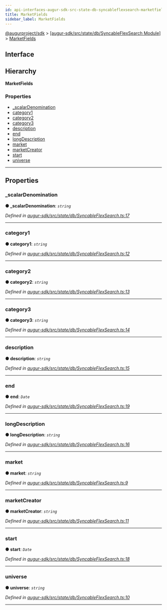 ```yaml
---
id: api-interfaces-augur-sdk-src-state-db-syncableflexsearch-marketfields
title: MarketFields
sidebar_label: MarketFields
---
```


[@augurproject/sdk](api-readme.md) > [[augur-sdk/src/state/db/SyncableFlexSearch Module]](api-modules-augur-sdk-src-state-db-syncableflexsearch-module.md) > [MarketFields](api-interfaces-augur-sdk-src-state-db-syncableflexsearch-marketfields.md)

## Interface

## Hierarchy

**MarketFields**

### Properties

* [_scalarDenomination](api-interfaces-augur-sdk-src-state-db-syncableflexsearch-marketfields.md#_scalardenomination)
* [category1](api-interfaces-augur-sdk-src-state-db-syncableflexsearch-marketfields.md#category1)
* [category2](api-interfaces-augur-sdk-src-state-db-syncableflexsearch-marketfields.md#category2)
* [category3](api-interfaces-augur-sdk-src-state-db-syncableflexsearch-marketfields.md#category3)
* [description](api-interfaces-augur-sdk-src-state-db-syncableflexsearch-marketfields.md#description)
* [end](api-interfaces-augur-sdk-src-state-db-syncableflexsearch-marketfields.md#end)
* [longDescription](api-interfaces-augur-sdk-src-state-db-syncableflexsearch-marketfields.md#longdescription)
* [market](api-interfaces-augur-sdk-src-state-db-syncableflexsearch-marketfields.md#market)
* [marketCreator](api-interfaces-augur-sdk-src-state-db-syncableflexsearch-marketfields.md#marketcreator)
* [start](api-interfaces-augur-sdk-src-state-db-syncableflexsearch-marketfields.md#start)
* [universe](api-interfaces-augur-sdk-src-state-db-syncableflexsearch-marketfields.md#universe)

---

## Properties

<a id="_scalardenomination"></a>

###  _scalarDenomination

**● _scalarDenomination**: *`string`*

*Defined in [augur-sdk/src/state/db/SyncableFlexSearch.ts:17](https://github.com/AugurProject/augur/blob/304ca83772/packages/augur-sdk/src/state/db/SyncableFlexSearch.ts#L17)*

___
<a id="category1"></a>

###  category1

**● category1**: *`string`*

*Defined in [augur-sdk/src/state/db/SyncableFlexSearch.ts:12](https://github.com/AugurProject/augur/blob/304ca83772/packages/augur-sdk/src/state/db/SyncableFlexSearch.ts#L12)*

___
<a id="category2"></a>

###  category2

**● category2**: *`string`*

*Defined in [augur-sdk/src/state/db/SyncableFlexSearch.ts:13](https://github.com/AugurProject/augur/blob/304ca83772/packages/augur-sdk/src/state/db/SyncableFlexSearch.ts#L13)*

___
<a id="category3"></a>

###  category3

**● category3**: *`string`*

*Defined in [augur-sdk/src/state/db/SyncableFlexSearch.ts:14](https://github.com/AugurProject/augur/blob/304ca83772/packages/augur-sdk/src/state/db/SyncableFlexSearch.ts#L14)*

___
<a id="description"></a>

###  description

**● description**: *`string`*

*Defined in [augur-sdk/src/state/db/SyncableFlexSearch.ts:15](https://github.com/AugurProject/augur/blob/304ca83772/packages/augur-sdk/src/state/db/SyncableFlexSearch.ts#L15)*

___
<a id="end"></a>

###  end

**● end**: *`Date`*

*Defined in [augur-sdk/src/state/db/SyncableFlexSearch.ts:19](https://github.com/AugurProject/augur/blob/304ca83772/packages/augur-sdk/src/state/db/SyncableFlexSearch.ts#L19)*

___
<a id="longdescription"></a>

###  longDescription

**● longDescription**: *`string`*

*Defined in [augur-sdk/src/state/db/SyncableFlexSearch.ts:16](https://github.com/AugurProject/augur/blob/304ca83772/packages/augur-sdk/src/state/db/SyncableFlexSearch.ts#L16)*

___
<a id="market"></a>

###  market

**● market**: *`string`*

*Defined in [augur-sdk/src/state/db/SyncableFlexSearch.ts:9](https://github.com/AugurProject/augur/blob/304ca83772/packages/augur-sdk/src/state/db/SyncableFlexSearch.ts#L9)*

___
<a id="marketcreator"></a>

###  marketCreator

**● marketCreator**: *`string`*

*Defined in [augur-sdk/src/state/db/SyncableFlexSearch.ts:11](https://github.com/AugurProject/augur/blob/304ca83772/packages/augur-sdk/src/state/db/SyncableFlexSearch.ts#L11)*

___
<a id="start"></a>

###  start

**● start**: *`Date`*

*Defined in [augur-sdk/src/state/db/SyncableFlexSearch.ts:18](https://github.com/AugurProject/augur/blob/304ca83772/packages/augur-sdk/src/state/db/SyncableFlexSearch.ts#L18)*

___
<a id="universe"></a>

###  universe

**● universe**: *`string`*

*Defined in [augur-sdk/src/state/db/SyncableFlexSearch.ts:10](https://github.com/AugurProject/augur/blob/304ca83772/packages/augur-sdk/src/state/db/SyncableFlexSearch.ts#L10)*

___

